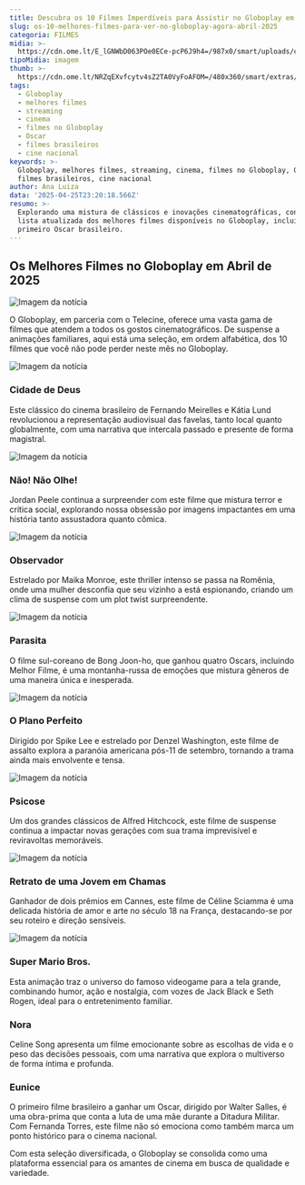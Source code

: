 ```yaml
---
title: Descubra os 10 Filmes Imperdíveis para Assistir no Globoplay em Abril de 2025
slug: os-10-melhores-filmes-para-ver-no-globoplay-agora-abril-2025
categoria: FILMES
midia: >-
  https://cdn.ome.lt/E_lGNWbD063POe0ECe-pcP6J9h4=/987x0/smart/uploads/conteudo/fotos/melhores-filmes-globoplay-2025.png
tipoMidia: imagem
thumb: >-
  https://cdn.ome.lt/NRZqEXvfcytv4sZ2TA0VyFoAFOM=/480x360/smart/extras/conteudos/melhores-filmes-globoplay-2025.png
tags:
  - Globoplay
  - melhores filmes
  - streaming
  - cinema
  - filmes no Globoplay
  - Oscar
  - filmes brasileiros
  - cine nacional
keywords: >-
  Globoplay, melhores filmes, streaming, cinema, filmes no Globoplay, Oscar,
  filmes brasileiros, cine nacional
author: Ana Luiza
data: '2025-04-25T23:20:18.566Z'
resumo: >-
  Explorando uma mistura de clássicos e inovações cinematográficas, confira a
  lista atualizada dos melhores filmes disponíveis no Globoplay, incluindo o
  primeiro Oscar brasileiro.
---
```


## Os Melhores Filmes no Globoplay em Abril de 2025

![Imagem da notícia](https://cdn.ome.lt/ceEJTLbV9CHkDAr3Icmv5WppYxM=/fit-in/837x500/smart/uploads/conteudo/fotos/Ainda-estou-aqui-onde-assistir_6a74AEs.png)

O Globoplay, em parceria com o Telecine, oferece uma vasta gama de filmes que atendem a todos os gostos cinematográficos. De suspense a animações familiares, aqui está uma seleção, em ordem alfabética, dos 10 filmes que você não pode perder neste mês no Globoplay.

![Imagem da notícia](https://cdn.ome.lt/UQen77tjc7UJfAVzpnK9rwJbzmo=/fit-in/837x500/smart/uploads/conteudo/fotos/cidade-de-deus.webp)

### **Cidade de Deus**

Este clássico do cinema brasileiro de Fernando Meirelles e Kátia Lund revolucionou a representação audiovisual das favelas, tanto local quanto globalmente, com uma narrativa que intercala passado e presente de forma magistral.

![Imagem da notícia](https://cdn.ome.lt/oHhA8mlFGAXlpjBGQbASYWl0xrk=/fit-in/837x500/smart/uploads/conteudo/fotos/nope_DNUOH3r.jpg)

### **Não! Não Olhe!**

Jordan Peele continua a surpreender com este filme que mistura terror e crítica social, explorando nossa obsessão por imagens impactantes em uma história tanto assustadora quanto cômica.

![Imagem da notícia](https://cdn.ome.lt/PjOP6qasQNdcWoHRMKZ6TkbIJxI=/fit-in/837x500/smart/uploads/conteudo/fotos/watcher_x9pHAGf.jpg)

### **Observador**

Estrelado por Maika Monroe, este thriller intenso se passa na Romênia, onde uma mulher desconfia que seu vizinho a está espionando, criando um clima de suspense com um plot twist surpreendente.

![Imagem da notícia](https://cdn.ome.lt/MQR_6CSI62Bd5b18isnZ07Zw-i0=/fit-in/837x500/smart/uploads/conteudo/fotos/parasita_wbYJMcc.jpg)

### **Parasita**

O filme sul-coreano de Bong Joon-ho, que ganhou quatro Oscars, incluindo Melhor Filme, é uma montanha-russa de emoções que mistura gêneros de uma maneira única e inesperada.

![Imagem da notícia](https://cdn.ome.lt/gHKB6q1BLW1kT6iYDsPQVq26pJY=/fit-in/837x500/smart/uploads/conteudo/fotos/plano-perfeito.jpg)

### **O Plano Perfeito**

Dirigido por Spike Lee e estrelado por Denzel Washington, este filme de assalto explora a paranóia americana pós-11 de setembro, tornando a trama ainda mais envolvente e tensa.

![Imagem da notícia](https://cdn.ome.lt/aawTKjVXFvVHhb88FWW88UDyBIo=/fit-in/837x500/smart/uploads/conteudo/fotos/psicose_Wn4eJn4.jpg)

### **Psicose**

Um dos grandes clássicos de Alfred Hitchcock, este filme de suspense continua a impactar novas gerações com sua trama imprevisível e reviravoltas memoráveis.

![Imagem da notícia](https://cdn.ome.lt/joYOUFXtMO2XsV1oM2IiXA0Jba0=/fit-in/837x500/smart/uploads/conteudo/fotos/retrato_de_uma_jovem_em_chamas.jpg)

### **Retrato de uma Jovem em Chamas**

Ganhador de dois prêmios em Cannes, este filme de Céline Sciamma é uma delicada história de amor e arte no século 18 na França, destacando-se por seu roteiro e direção sensíveis.

![Imagem da notícia](https://cdn.ome.lt/WzVz7k_ybB6GWI2yyaESSkUq_G0=/fit-in/837x500/smart/uploads/conteudo/fotos/super_mario_bros_movie.webp)

### **Super Mario Bros.**

Esta animação traz o universo do famoso videogame para a tela grande, combinando humor, ação e nostalgia, com vozes de Jack Black e Seth Rogen, ideal para o entretenimento familiar.

### **Nora**

Celine Song apresenta um filme emocionante sobre as escolhas de vida e o peso das decisões pessoais, com uma narrativa que explora o multiverso de forma íntima e profunda.

### **Eunice**

O primeiro filme brasileiro a ganhar um Oscar, dirigido por Walter Salles, é uma obra-prima que conta a luta de uma mãe durante a Ditadura Militar. Com Fernanda Torres, este filme não só emociona como também marca um ponto histórico para o cinema nacional.

Com esta seleção diversificada, o Globoplay se consolida como uma plataforma essencial para os amantes de cinema em busca de qualidade e variedade.
